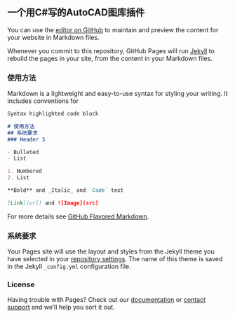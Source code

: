 ## 一个用C#写的AutoCAD图库插件

You can use the [editor on GitHub](https://github.com/cughudson/DWGLib/edit/master/README.md) to maintain and preview the content for your website in Markdown files.

Whenever you commit to this repository, GitHub Pages will run [Jekyll](https://jekyllrb.com/) to rebuild the pages in your site, from the content in your Markdown files.

### 使用方法

Markdown is a lightweight and easy-to-use syntax for styling your writing. It includes conventions for

```markdown
Syntax highlighted code block

# 使用方法
## 系统要求
### Header 3

- Bulleted
- List

1. Numbered
2. List

**Bold** and _Italic_ and `Code` text

[Link](url) and ![Image](src)
```

For more details see [GitHub Flavored Markdown](https://guides.github.com/features/mastering-markdown/).

### 系统要求

Your Pages site will use the layout and styles from the Jekyll theme you have selected in your [repository settings](https://github.com/cughudson/DWGLib/settings). The name of this theme is saved in the Jekyll `_config.yml` configuration file.

### License

Having trouble with Pages? Check out our [documentation](https://help.github.com/categories/github-pages-basics/) or [contact support](https://github.com/contact) and we’ll help you sort it out.
